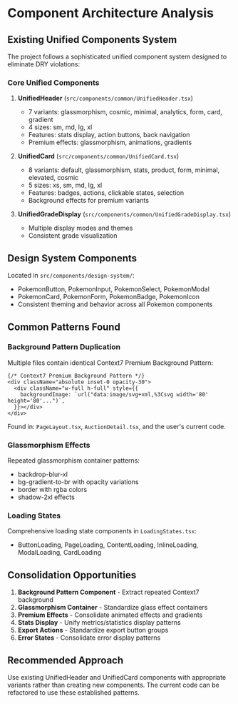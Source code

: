 # Component Architecture Analysis

## Existing Unified Components System
The project follows a sophisticated unified component system designed to eliminate DRY violations:

### Core Unified Components
1. **UnifiedHeader** (`src/components/common/UnifiedHeader.tsx`)
   - 7 variants: glassmorphism, cosmic, minimal, analytics, form, card, gradient
   - 4 sizes: sm, md, lg, xl
   - Features: stats display, action buttons, back navigation
   - Premium effects: glassmorphism, animations, gradients

2. **UnifiedCard** (`src/components/common/UnifiedCard.tsx`) 
   - 8 variants: default, glassmorphism, stats, product, form, minimal, elevated, cosmic
   - 5 sizes: xs, sm, md, lg, xl
   - Features: badges, actions, clickable states, selection
   - Background effects for premium variants

3. **UnifiedGradeDisplay** (`src/components/common/UnifiedGradeDisplay.tsx`)
   - Multiple display modes and themes
   - Consistent grade visualization

## Design System Components
Located in `src/components/design-system/`:
- PokemonButton, PokemonInput, PokemonSelect, PokemonModal
- PokemonCard, PokemonForm, PokemonBadge, PokemonIcon
- Consistent theming and behavior across all Pokemon components

## Common Patterns Found
### Background Pattern Duplication
Multiple files contain identical Context7 Premium Background Pattern:
```tsx
{/* Context7 Premium Background Pattern */}
<div className="absolute inset-0 opacity-30">
  <div className="w-full h-full" style={{
    backgroundImage: `url("data:image/svg+xml,%3Csvg width='80' height='80'...")`,
  }}></div>
</div>
```
Found in: `PageLayout.tsx`, `AuctionDetail.tsx`, and the user's current code.

### Glassmorphism Effects
Repeated glassmorphism container patterns:
- backdrop-blur-xl
- bg-gradient-to-br with opacity variations
- border with rgba colors
- shadow-2xl effects

### Loading States
Comprehensive loading state components in `LoadingStates.tsx`:
- ButtonLoading, PageLoading, ContentLoading, InlineLoading, ModalLoading, CardLoading

## Consolidation Opportunities
1. **Background Pattern Component** - Extract repeated Context7 background
2. **Glassmorphism Container** - Standardize glass effect containers  
3. **Premium Effects** - Consolidate animated effects and gradients
4. **Stats Display** - Unify metrics/statistics display patterns
5. **Export Actions** - Standardize export button groups
6. **Error States** - Consolidate error display patterns

## Recommended Approach
Use existing UnifiedHeader and UnifiedCard components with appropriate variants rather than creating new components. The current code can be refactored to use these established patterns.